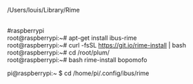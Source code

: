 /Users/louis/Library/Rime <BR>
<BR>

#raspberrypi <BR>
root@raspberrypi:~# apt-get install ibus-rime <BR> 
root@raspberrypi:~# curl -fsSL https://git.io/rime-install | bash <BR>
root@raspberrypi:~# cd /root/plum/ <BR>
root@raspberrypi:~# bash rime-install bopomofo <BR>

pi@raspberrypi:~ $ cd /home/pi/.config/ibus/rime <BR>
